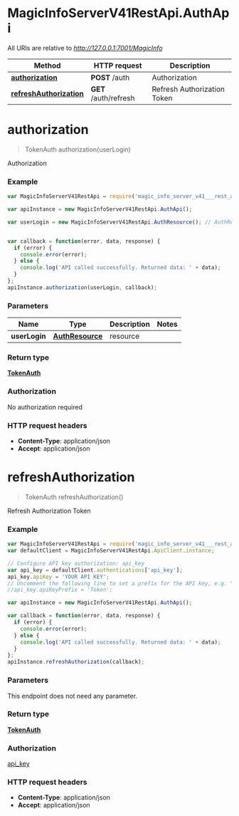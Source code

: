 # MagicInfoServerV41RestApi.AuthApi

All URIs are relative to *http://127.0.0.1:7001/MagicInfo*

Method | HTTP request | Description
------------- | ------------- | -------------
[**authorization**](AuthApi.md#authorization) | **POST** /auth | Authorization
[**refreshAuthorization**](AuthApi.md#refreshAuthorization) | **GET** /auth/refresh | Refresh Authorization Token


<a name="authorization"></a>
# **authorization**
> TokenAuth authorization(userLogin)

Authorization

### Example
```javascript
var MagicInfoServerV41RestApi = require('magic_info_server_v41___rest_api');

var apiInstance = new MagicInfoServerV41RestApi.AuthApi();

var userLogin = new MagicInfoServerV41RestApi.AuthResource(); // AuthResource | resource


var callback = function(error, data, response) {
  if (error) {
    console.error(error);
  } else {
    console.log('API called successfully. Returned data: ' + data);
  }
};
apiInstance.authorization(userLogin, callback);
```

### Parameters

Name | Type | Description  | Notes
------------- | ------------- | ------------- | -------------
 **userLogin** | [**AuthResource**](AuthResource.md)| resource | 

### Return type

[**TokenAuth**](TokenAuth.md)

### Authorization

No authorization required

### HTTP request headers

 - **Content-Type**: application/json
 - **Accept**: application/json

<a name="refreshAuthorization"></a>
# **refreshAuthorization**
> TokenAuth refreshAuthorization()

Refresh Authorization Token

### Example
```javascript
var MagicInfoServerV41RestApi = require('magic_info_server_v41___rest_api');
var defaultClient = MagicInfoServerV41RestApi.ApiClient.instance;

// Configure API key authorization: api_key
var api_key = defaultClient.authentications['api_key'];
api_key.apiKey = 'YOUR API KEY';
// Uncomment the following line to set a prefix for the API key, e.g. "Token" (defaults to null)
//api_key.apiKeyPrefix = 'Token';

var apiInstance = new MagicInfoServerV41RestApi.AuthApi();

var callback = function(error, data, response) {
  if (error) {
    console.error(error);
  } else {
    console.log('API called successfully. Returned data: ' + data);
  }
};
apiInstance.refreshAuthorization(callback);
```

### Parameters
This endpoint does not need any parameter.

### Return type

[**TokenAuth**](TokenAuth.md)

### Authorization

[api_key](../README.md#api_key)

### HTTP request headers

 - **Content-Type**: application/json
 - **Accept**: application/json


